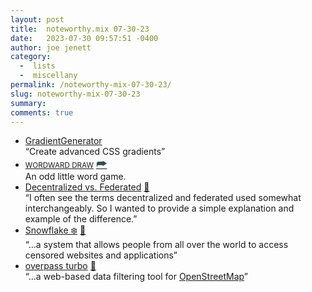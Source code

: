 ```yaml
---
layout: post
title:  noteworthy.mix 07-30-23
date:   2023-07-30 09:57:51 -0400
author: joe jenett
category:
  -  lists
  -  miscellany
permalink: /noteworthy-mix-07-30-23/
slug: noteworthy-mix-07-30-23
summary: 
comments: true
---
```

<ul class="links">
	<li><a title="GradientGenerator" href="https://ggradient.com/">GradientGenerator</a><br>“Create advanced CSS gradients”</li>
	<li><a title="WORDWARD DRAW" href="https://managore.itch.io/wordward-draw"><small>WORDWARD DRAW</small></a> <a class="normaltext" title="source" href="https://waxy.org/2023/07/wordward-draw/"><span style="font-size:1.35em;color:#334a52;">&#x2BAB;</span></a><br>An odd little word game.</li>
	<li><a title="Decentralized vs. Federated - Kevin Cox" href="https://kevincox.ca/2023/07/20/decentralized-vs-federated/">Decentralized vs. Federated</a> <a href="https://pinboard.in/u:mikael">📌</a><br>“I often see the terms decentralized and federated used somewhat interchangeably. So I wanted to provide a simple explanation and example of the difference.”</li>
	<li><a title="Snowflake ❄️" href="https://snowflake.torproject.org/">Snowflake ❄️</a> <a href="https://pinboard.in/u:sachaa">📌</a><br>“...a system that allows people from all over the world to access censored websites and applications”</li>
	<li><a title="overpass turbo" href="https://overpass-turbo.eu/">overpass turbo</a> <a href="https://pinboard.in/u:angusf">📌</a><br>“...a web-based data filtering tool for <a href="http://www.openstreetmap.org">OpenStreetMap</a>”</li>
</ul>
<a href="https://brid.gy/publish/mastodon"></a>